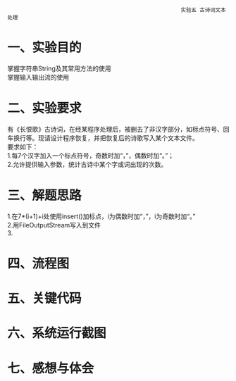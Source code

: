                                                            实验五 古诗词文本处理
一、实验目的
===========
掌握字符串String及其常用方法的使用<br>
掌握输入输出流的使用

二、实验要求
============
有《长恨歌》古诗词，在经某程序处理后，被删去了非汉字部分，如标点符号、回车换行等。现请设计程序恢复，并把恢复后的诗歌写入某个文本文件。<br>
要求如下：<br>
1.每7个汉字加入一个标点符号，奇数时加“，”，偶数时加“。”；<br>
2.允许提供输入参数，统计古诗中某个字或词出现的次数。

三、解题思路
===========
1.在7*(i+1)+i处使用insert()加标点，i为偶数时加“，”，i为奇数时加“。”<br>
2.用FileOutputStream写入到文件<br>
3.

四、流程图
============

五、关键代码
===============

六、系统运行截图
=============

七、感想与体会
============
